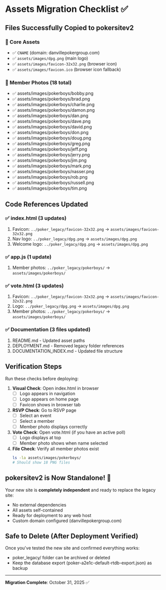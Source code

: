 # Assets Migration Checklist ✅

## Files Successfully Copied to pokersitev2

### 📁 Core Assets
- ✅ `CNAME` (domain: danvillepokergroup.com)
- ✅ `assets/images/dpg.png` (main logo)
- ✅ `assets/images/favicon-32x32.png` (browser icon)
- ✅ `assets/images/favicon.ico` (browser icon fallback)

### 👥 Member Photos (18 total)
- ✅ assets/images/pokerboys/bobby.png
- ✅ assets/images/pokerboys/brad.png
- ✅ assets/images/pokerboys/charlie.png
- ✅ assets/images/pokerboys/damon.png
- ✅ assets/images/pokerboys/dan.png
- ✅ assets/images/pokerboys/dave.png
- ✅ assets/images/pokerboys/david.png
- ✅ assets/images/pokerboys/don.png
- ✅ assets/images/pokerboys/doug.png
- ✅ assets/images/pokerboys/greg.png
- ✅ assets/images/pokerboys/jeff.png
- ✅ assets/images/pokerboys/jerry.png
- ✅ assets/images/pokerboys/jim.png
- ✅ assets/images/pokerboys/mark.png
- ✅ assets/images/pokerboys/nasser.png
- ✅ assets/images/pokerboys/rob.png
- ✅ assets/images/pokerboys/russell.png
- ✅ assets/images/pokerboys/tim.png

## Code References Updated

### ✅ index.html (3 updates)
1. Favicon: `../poker_legacy/favicon-32x32.png` → `assets/images/favicon-32x32.png`
2. Nav logo: `../poker_legacy/dpg.png` → `assets/images/dpg.png`
3. Welcome logo: `../poker_legacy/dpg.png` → `assets/images/dpg.png`

### ✅ app.js (1 update)
1. Member photos: `../poker_legacy/pokerboys/` → `assets/images/pokerboys/`

### ✅ vote.html (3 updates)
1. Favicon: `../poker_legacy/favicon-32x32.png` → `assets/images/favicon-32x32.png`
2. Logo: `../poker_legacy/dpg.png` → `assets/images/dpg.png`
3. Member photos: `../poker_legacy/pokerboys/` → `assets/images/pokerboys/`

### ✅ Documentation (3 files updated)
1. README.md - Updated asset paths
2. DEPLOYMENT.md - Removed legacy folder references
3. DOCUMENTATION_INDEX.md - Updated file structure

## Verification Steps

Run these checks before deploying:

1. **Visual Check**: Open index.html in browser
   - [ ] Logo appears in navigation
   - [ ] Logo appears on home page
   - [ ] Favicon shows in browser tab

2. **RSVP Check**: Go to RSVP page
   - [ ] Select an event
   - [ ] Select a member
   - [ ] Member photo displays correctly

3. **Vote Check**: Open vote.html (if you have an active poll)
   - [ ] Logo displays at top
   - [ ] Member photo shows when name selected

4. **File Check**: Verify all member photos exist
   ```bash
   ls -la assets/images/pokerboys/
   # Should show 18 PNG files
   ```

## pokersitev2 is Now Standalone! 🎉

Your new site is **completely independent** and ready to replace the legacy site:
- No external dependencies
- All assets self-contained
- Ready for deployment to any web host
- Custom domain configured (danvillepokergroup.com)

## Safe to Delete (After Deployment Verified)

Once you've tested the new site and confirmed everything works:
- poker_legacy/ folder can be archived or deleted
- Keep the database export (poker-a2e1c-default-rtdb-export.json) as backup

---
**Migration Complete**: October 31, 2025 ✅

